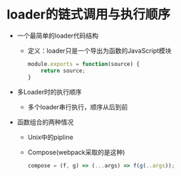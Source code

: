 # loader的链式调用与执行顺序

- 一个最简单的loader代码结构

  - 定义：loader只是一个导出为函数的JavaScript模块

    ```js
    module.exports = function(source) {
        return source;
    }
    ```

- 多Loader时的执行顺序

  - 多个loader串行执行，顺序从后到前

- 函数组合的两种情况

  - Unix中的pipline

  - Compose(webpack采取的是这种)

    ```js
    compose = (f, g) => (...args) => f(g(..args));
    ```

    